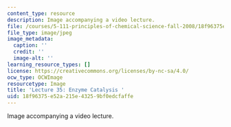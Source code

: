 ```yaml
---
content_type: resource
description: Image accompanying a video lecture.
file: /courses/5-111-principles-of-chemical-science-fall-2008/18f96375e52a215e43259bf0edcfaffe_35.jpg
file_type: image/jpeg
image_metadata:
  caption: ''
  credit: ''
  image-alt: ''
learning_resource_types: []
license: https://creativecommons.org/licenses/by-nc-sa/4.0/
ocw_type: OCWImage
resourcetype: Image
title: 'Lecture 35: Enzyme Catalysis '
uid: 18f96375-e52a-215e-4325-9bf0edcfaffe
---
```

Image accompanying a video lecture.